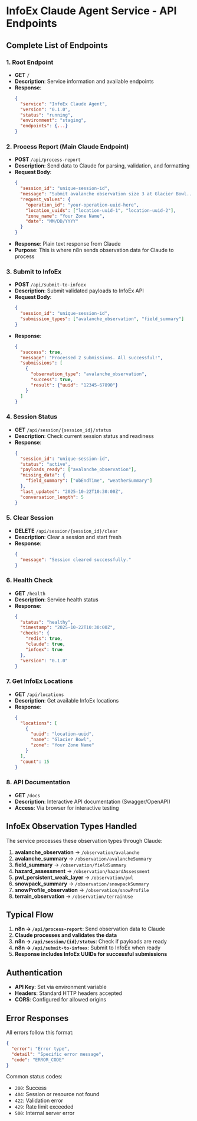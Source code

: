 # InfoEx Claude Agent Service - API Endpoints

## Complete List of Endpoints

### 1. **Root Endpoint**
- **GET** `/`
- **Description**: Service information and available endpoints
- **Response**: 
  ```json
  {
    "service": "InfoEx Claude Agent",
    "version": "0.1.0",
    "status": "running",
    "environment": "staging",
    "endpoints": {...}
  }
  ```

### 2. **Process Report** (Main Claude Endpoint)
- **POST** `/api/process-report`
- **Description**: Send data to Claude for parsing, validation, and formatting
- **Request Body**:
  ```json
  {
    "session_id": "unique-session-id",
    "message": "Submit avalanche observation size 3 at Glacier Bowl...",
    "request_values": {
      "operation_id": "your-operation-uuid-here",
      "location_uuids": ["location-uuid-1", "location-uuid-2"],
      "zone_name": "Your Zone Name",
      "date": "MM/DD/YYYY"
    }
  }
  ```
- **Response**: Plain text response from Claude
- **Purpose**: This is where n8n sends observation data for Claude to process

### 3. **Submit to InfoEx**
- **POST** `/api/submit-to-infoex`
- **Description**: Submit validated payloads to InfoEx API
- **Request Body**:
  ```json
  {
    "session_id": "unique-session-id",
    "submission_types": ["avalanche_observation", "field_summary"]
  }
  ```
- **Response**:
  ```json
  {
    "success": true,
    "message": "Processed 2 submissions. All successful!",
    "submissions": [
      {
        "observation_type": "avalanche_observation",
        "success": true,
        "result": {"uuid": "12345-67890"}
      }
    ]
  }
  ```

### 4. **Session Status**
- **GET** `/api/session/{session_id}/status`
- **Description**: Check current session status and readiness
- **Response**:
  ```json
  {
    "session_id": "unique-session-id",
    "status": "active",
    "payloads_ready": ["avalanche_observation"],
    "missing_data": {
      "field_summary": ["obEndTime", "weatherSummary"]
    },
    "last_updated": "2025-10-22T10:30:00Z",
    "conversation_length": 5
  }
  ```

### 5. **Clear Session**
- **DELETE** `/api/session/{session_id}/clear`
- **Description**: Clear a session and start fresh
- **Response**:
  ```json
  {
    "message": "Session cleared successfully."
  }
  ```

### 6. **Health Check**
- **GET** `/health`
- **Description**: Service health status
- **Response**:
  ```json
  {
    "status": "healthy",
    "timestamp": "2025-10-22T10:30:00Z",
    "checks": {
      "redis": true,
      "claude": true,
      "infoex": true
    },
    "version": "0.1.0"
  }
  ```

### 7. **Get InfoEx Locations**
- **GET** `/api/locations`
- **Description**: Get available InfoEx locations
- **Response**:
  ```json
  {
    "locations": [
      {
        "uuid": "location-uuid",
        "name": "Glacier Bowl",
        "zone": "Your Zone Name"
      }
    ],
    "count": 15
  }
  ```

### 8. **API Documentation**
- **GET** `/docs`
- **Description**: Interactive API documentation (Swagger/OpenAPI)
- **Access**: Via browser for interactive testing

## InfoEx Observation Types Handled

The service processes these observation types through Claude:

1. **avalanche_observation** → `/observation/avalanche`
2. **avalanche_summary** → `/observation/avalancheSummary`
3. **field_summary** → `/observation/fieldSummary`
4. **hazard_assessment** → `/observation/hazardAssessment`
5. **pwl_persistent_weak_layer** → `/observation/pwl`
6. **snowpack_summary** → `/observation/snowpackSummary`
7. **snowProfile_observation** → `/observation/snowProfile`
8. **terrain_observation** → `/observation/terrainUse`

## Typical Flow

1. **n8n → `/api/process-report`**: Send observation data to Claude
2. **Claude processes and validates the data**
3. **n8n → `/api/session/{id}/status`**: Check if payloads are ready
4. **n8n → `/api/submit-to-infoex`**: Submit to InfoEx when ready
5. **Response includes InfoEx UUIDs for successful submissions**

## Authentication

- **API Key**: Set via environment variable
- **Headers**: Standard HTTP headers accepted
- **CORS**: Configured for allowed origins

## Error Responses

All errors follow this format:
```json
{
  "error": "Error type",
  "detail": "Specific error message",
  "code": "ERROR_CODE"
}
```

Common status codes:
- `200`: Success
- `404`: Session or resource not found
- `422`: Validation error
- `429`: Rate limit exceeded
- `500`: Internal server error
